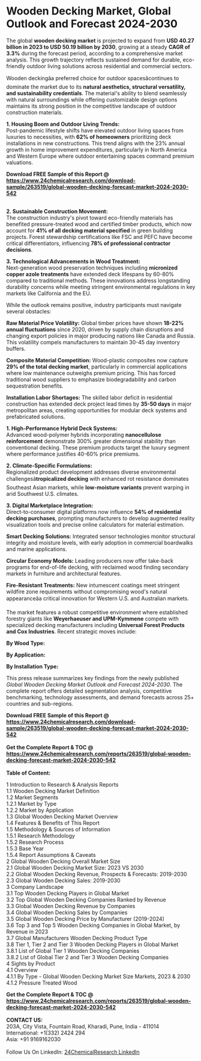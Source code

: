 <h1>Wooden Decking Market, Global Outlook and Forecast 2024-2030</h1><p>The global <strong>wooden decking market</strong> is projected to expand from <strong>USD 40.27 billion in 2023 to USD 50.19 billion by 2030</strong>, growing at a steady <strong>CAGR of 3.3%</strong> during the forecast period, according to a comprehensive market analysis. This growth trajectory reflects sustained demand for durable, eco-friendly outdoor living solutions across residential and commercial sectors.</p><p>Wooden deckingâa preferred choice for outdoor spacesâcontinues to dominate the market due to its <strong>natural aesthetics, structural versatility, and sustainability credentials</strong>. The material's ability to blend seamlessly with natural surroundings while offering customizable design options maintains its strong position in the competitive landscape of outdoor construction materials.</p><p><strong>1. Housing Boom and Outdoor Living Trends:</strong><br>
Post-pandemic lifestyle shifts have elevated outdoor living spaces from luxuries to necessities, with <strong>62% of homeowners</strong> prioritizing deck installations in new constructions. This trend aligns with the 23% annual growth in home improvement expenditures, particularly in North America and Western Europe where outdoor entertaining spaces command premium valuations.</p><div><b>Download FREE Sample of this Report @ 
            <a href="https://www.24chemicalresearch.com/download-sample/263519/global-wooden-decking-forecast-market-2024-2030-542">
            https://www.24chemicalresearch.com/download-sample/263519/global-wooden-decking-forecast-market-2024-2030-542</a></b></div><br><p><strong>2. Sustainable Construction Movement:</strong><br>
The construction industry's pivot toward eco-friendly materials has benefited pressure-treated wood and certified timber products, which now account for <strong>41% of all decking material specified</strong> in green building projects. Forest stewardship certifications like FSC and PEFC have become critical differentiators, influencing <strong>78% of professional contractor decisions</strong>.</p><p><strong>3. Technological Advancements in Wood Treatment:</strong><br>
Next-generation wood preservation techniques including <strong>micronized copper azole treatments</strong> have extended deck lifespans by 60-80% compared to traditional methods. These innovations address longstanding durability concerns while meeting stringent environmental regulations in key markets like California and the EU.</p><p>While the outlook remains positive, industry participants must navigate several obstacles:</p><p><strong>Raw Material Price Volatility:</strong> Global timber prices have shown <strong>18-22% annual fluctuations</strong> since 2020, driven by supply chain disruptions and changing export policies in major producing nations like Canada and Russia. This volatility compels manufacturers to maintain 30-45 day inventory buffers.</p><p><strong>Composite Material Competition:</strong> Wood-plastic composites now capture <strong>29% of the total decking market</strong>, particularly in commercial applications where low maintenance outweighs premium pricing. This has forced traditional wood suppliers to emphasize biodegradability and carbon sequestration benefits.</p><p><strong>Installation Labor Shortages:</strong> The skilled labor deficit in residential construction has extended deck project lead times by <strong>35-50 days</strong> in major metropolitan areas, creating opportunities for modular deck systems and prefabricated solutions.</p><p><strong>1. High-Performance Hybrid Deck Systems:</strong><br>
Advanced wood-polymer hybrids incorporating <strong>nanocellulose reinforcement</strong> demonstrate 300% greater dimensional stability than conventional decking. These premium products target the luxury segment where performance justifies 40-60% price premiums.</p><p><strong>2. Climate-Specific Formulations:</strong><br>
Regionalized product development addresses diverse environmental challengesâ<strong>tropicalized decking</strong> with enhanced rot resistance dominates Southeast Asian markets, while <strong>low-moisture variants</strong> prevent warping in arid Southwest U.S. climates.</p><p><strong>3. Digital Marketplace Integration:</strong><br>
Direct-to-consumer digital platforms now influence <strong>54% of residential decking purchases</strong>, prompting manufacturers to develop augmented reality visualization tools and precise online calculators for material estimation.</p><p><strong>Smart Decking Solutions:</strong> Integrated sensor technologies monitor structural integrity and moisture levels, with early adoption in commercial boardwalks and marine applications.</p><p><strong>Circular Economy Models:</strong> Leading producers now offer take-back programs for end-of-life decking, with reclaimed wood finding secondary markets in furniture and architectural features.</p><p><strong>Fire-Resistant Treatments:</strong> New intumescent coatings meet stringent wildfire zone requirements without compromising wood's natural appearanceâa critical innovation for Western U.S. and Australian markets.</p><p>The market features a robust competitive environment where established forestry giants like <strong>Weyerhaeuser and UPM-Kymmene</strong> compete with specialized decking manufacturers including <strong>Universal Forest Products and Cox Industries</strong>. Recent strategic moves include:</p><p><strong>By Wood Type:</strong></p><p><strong>By Application:</strong></p><p><strong>By Installation Type:</strong></p><p>This press release summarizes key findings from the newly published <em>Global Wooden Decking Market Outlook and Forecast 2024-2030</em>. The complete report offers detailed segmentation analysis, competitive benchmarking, technology assessments, and demand forecasts across 25+ countries and sub-regions.</p><div><b>Download FREE Sample of this Report @ 
            <a href="https://www.24chemicalresearch.com/download-sample/263519/global-wooden-decking-forecast-market-2024-2030-542">
            https://www.24chemicalresearch.com/download-sample/263519/global-wooden-decking-forecast-market-2024-2030-542</a></b></div><br><div><b>Get the Complete Report & TOC @ 
            <a href="https://www.24chemicalresearch.com/reports/263519/global-wooden-decking-forecast-market-2024-2030-542">
            https://www.24chemicalresearch.com/reports/263519/global-wooden-decking-forecast-market-2024-2030-542</a></b></div><br>
            <b>Table of Content:</b><p>1 Introduction to Research & Analysis Reports<br />
    1.1 Wooden Decking Market Definition<br />
    1.2 Market Segments<br />
        1.2.1 Market by Type<br />
        1.2.2 Market by Application<br />
    1.3 Global Wooden Decking Market Overview<br />
    1.4 Features & Benefits of This Report<br />
    1.5 Methodology & Sources of Information<br />
        1.5.1 Research Methodology<br />
        1.5.2 Research Process<br />
        1.5.3 Base Year<br />
        1.5.4 Report Assumptions & Caveats<br />
2 Global Wooden Decking Overall Market Size<br />
    2.1 Global Wooden Decking Market Size: 2023 VS 2030<br />
    2.2 Global Wooden Decking Revenue, Prospects & Forecasts: 2019-2030<br />
    2.3 Global Wooden Decking Sales: 2019-2030<br />
3 Company Landscape<br />
    3.1 Top Wooden Decking Players in Global Market<br />
    3.2 Top Global Wooden Decking Companies Ranked by Revenue<br />
    3.3 Global Wooden Decking Revenue by Companies<br />
    3.4 Global Wooden Decking Sales by Companies<br />
    3.5 Global Wooden Decking Price by Manufacturer (2019-2024)<br />
    3.6 Top 3 and Top 5 Wooden Decking Companies in Global Market, by Revenue in 2023<br />
    3.7 Global Manufacturers Wooden Decking Product Type<br />
    3.8 Tier 1, Tier 2 and Tier 3 Wooden Decking Players in Global Market<br />
        3.8.1 List of Global Tier 1 Wooden Decking Companies<br />
        3.8.2 List of Global Tier 2 and Tier 3 Wooden Decking Companies<br />
4 Sights by Product<br />
    4.1 Overview<br />
        4.1.1 By Type - Global Wooden Decking Market Size Markets, 2023 & 2030<br />
        4.1.2 Pressure Treated Wood<br />
       </p><div><b>Get the Complete Report & TOC @ 
            <a href="https://www.24chemicalresearch.com/reports/263519/global-wooden-decking-forecast-market-2024-2030-542">
            https://www.24chemicalresearch.com/reports/263519/global-wooden-decking-forecast-market-2024-2030-542</a></b></div><br><b>CONTACT US:</b><br>
            203A, City Vista, Fountain Road, Kharadi, Pune, India - 411014<br>
            International: +1(332) 2424 294<br>
            Asia: +91 9169162030 <br><br>
            Follow Us On LinkedIn: <a href="https://www.linkedin.com/company/24chemicalresearch/">24ChemicalResearch LinkedIn</a>